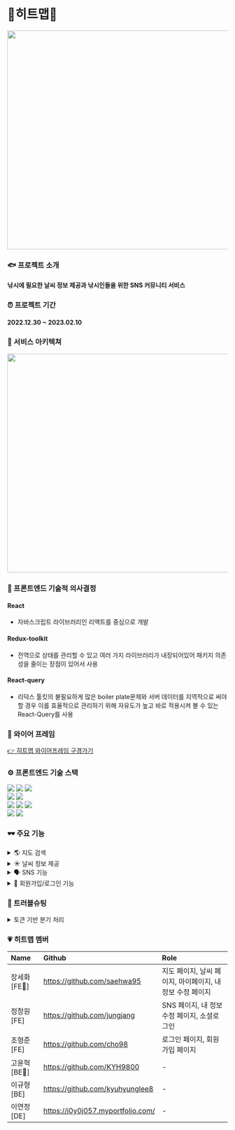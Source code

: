 # 🎣히트맵🎣
<img src="https://user-images.githubusercontent.com/100126319/217750977-35c3f015-7bc4-4d53-a604-6d67101d7758.png" width="800" height="500"/>

### 🐟 프로젝트 소개
#### 낚시에 필요한 날씨 정보 제공과 낚시인들을 위한 SNS 커뮤니티 서비스


### ⏰ 프로젝트 기간
#### 2022.12.30 ~ 2023.02.10

### 🦾 서비스 아키텍쳐
<img src="https://user-images.githubusercontent.com/100126319/217752944-80c81bc8-96fe-43b1-9480-b30cdd11c92b.png" width="800" height="500"/>


### 🤔 프론트엔드 기술적 의사결정
#### React
- 자바스크립트 라이브러리인 리액트를 중심으로 개발

#### Redux-toolkit
- 전역으로 상태를 관리할 수 있고 여러 가지 라이브러리가 내장되어있어 패키지 의존성을 줄이는 장점이 있어서 사용

#### React-query
- 리덕스 툴킷의 불필요하게 많은 boiler plate문제와 서버 데이터를 지역적으로 써야할 경우 이를 효율적으로 관리하기 위해 자유도가 높고 바로 적용시켜 볼 수 있는 React-Query를 사용

### 🎨 와이어 프레임
[👉 히트맵 와이어프레임 구경가기](https://www.figma.com/file/aErc5QVbie2cn4veOGPHG4/%ED%9E%88%ED%8A%B8%EB%A7%B5?node-id=87%3A933&t=gbDs3yYOSu3EMzB0-0)

### ⚙️ 프론트엔드 기술 스택
<img src="https://img.shields.io/badge/React-61DAFB?style=for-the-badge&logo=React&logoColor=white"> <img src="https://img.shields.io/badge/ReduxToolkit-764ABC?style=for-the-badge&logo=Redux&logoColor=white"> <img src="https://img.shields.io/badge/ReactQuery-FF4154?style=for-the-badge&logo=ReactQuery&logoColor=white">
<br>
<img src="https://img.shields.io/badge/styledcomponents-DB7093?style=for-the-badge&logo=styled-components&logoColor=white"> <img src="https://img.shields.io/badge/Axios-5A29E4?style=for-the-badge&logo=Axios&logoColor=white">
<br>
<img src="https://img.shields.io/badge/html5-E34F26?style=for-the-badge&logo=html5&logoColor=white"> <img src="https://img.shields.io/badge/css-1572B6?style=for-the-badge&logo=css3&logoColor=white"> <img src="https://img.shields.io/badge/javascript-F7DF1E?style=for-the-badge&logo=javascript&logoColor=black"> 
<br>
<img src="https://img.shields.io/badge/git-F05032?style=for-the-badge&logo=git&logoColor=white"> <img src="https://img.shields.io/badge/Vercel-000000?style=for-the-badge&logo=Vercel&logoColor=white">

### 🕶️ 주요 기능
<details>
<summary>🌎 지도 검색</summary>
  
- 검색한 키워드와 일치하는 장소를 히트맵의 시그니처 마커로 제공
  
</details>

<details>
<summary>☀️ 날씨 정보 제공</summary>
  
- 클릭한 장소의 위치와 가장 가까운 관측소에서 제공하는 날씨(기온, 강수량, 풍향, 풍속, 조석)에 대한 정보를 제공
  
</details>

<details>
<summary>🗣️ SNS 기능</summary>
  
- 잡은 물고기나 낚시 관한 정보 게시
- 작성된 게시글에 대한 댓글 기능
- 다른 클라이언트가 작성한 게시글이 마음에 들 경우 좋아요 기능
  
</details>

<details>
<summary>🔔 회원가입/로그인 기능</summary>
  
- 비회원시 : 지도, 날씨, SNS Read기능만 가능
- 회원가입시 : SNS 작성과 댓글, 좋아요, 마이페이지 기능 사용 가능
  
</details>

### 🚨 트러블슈팅
<details>
<summary>토큰 기반 분기 처리</summary>
  
- 문제 : 지도, 날씨, SNS Read기능만 가능
- 고민했던 내용
  로그인 기능이 필요한 버튼을 누르면 서버에 데이터를 전송하여 권한 판단
  setCookie() 를 통해 쿠키에 토큰을 추가적으로 저장하고 이를 활용
- 해경방안 :  불필요한 서버 요청을 줄이기 위해 를 통해 쿠키에 토큰을 추가적으로 저장하고 이를 활용
  
</details>

### 💗 히트맵 멤버
|Name|Github|Role|
|:---|:---|:---|
|장세화[FE🔰]|https://github.com/saehwa95|지도 페이지, 날씨 페이지, 마이페이지, 내 정보 수정 페이지|
|정창원[FE]|https://github.com/jungjang|SNS 페이지, 내 정보 수정 페이지, 소셜로그인|
|조형준[FE]|https://github.com/cho98|로그인 페이지, 회원가입 페이지|
|고윤혁[BE🔰]|https://github.com/KYH9800|-|
|이규형[BE]|https://github.com/kyuhyunglee8|-|
|이연정[DE]|https://i0y0j057.myportfolio.com/|-|
